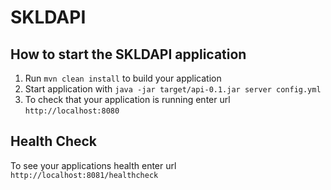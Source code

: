 # SKLDAPI

How to start the SKLDAPI application
---

1. Run `mvn clean install` to build your application
1. Start application with `java -jar target/api-0.1.jar server config.yml`
1. To check that your application is running enter url `http://localhost:8080`

Health Check
---

To see your applications health enter url `http://localhost:8081/healthcheck`
